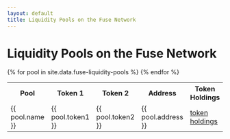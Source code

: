 ```yaml
---
layout: default
title: Liquidity Pools on the Fuse Network
---
```


# Liquidity Pools on the Fuse Network

<table><tbody><tr>
<th>Pool</th>
<th>Token 1</th>
<th>Token 2</th>
<th>Address</th>
<th>Token Holdings</th>
<th>Token Transfers</th>
</tr>
{% for pool in site.data.fuse-liquidity-pools %}
    <tr>
      <td>{{ pool.name }}</td>
      <td class="symbol">{{ pool.token1 }}</td>
      <td class="symbol">{{ pool.token2 }}</td> 
      <td class="addr">{{ pool.address }}</td>
      <td><a href="https://explorer.fuse.io/address/{{ pool.address }}/tokens" target="_blank">token holdings</a></td>
      <td><a href="https://explorer.fuse.io/tokens/{{ pool.address }}/token_transfers" target="_blank">token transfers</a></td>
    </tr>
{% endfor %}
</tbody></table>
